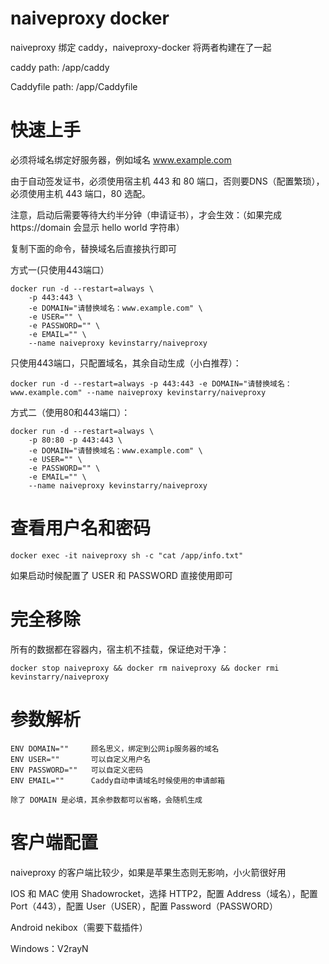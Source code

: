 # naiveproxy docker
naiveproxy 绑定 caddy，naiveproxy-docker 将两者构建在了一起

caddy path: /app/caddy

Caddyfile path: /app/Caddyfile

# 快速上手

必须将域名绑定好服务器，例如域名 www.example.com

由于自动签发证书，必须使用宿主机 443 和 80 端口，否则要DNS（配置繁琐），必须使用主机 443 端口，80 选配。

注意，启动后需要等待大约半分钟（申请证书），才会生效：（如果完成 https://domain 会显示 hello world 字符串）

复制下面的命令，替换域名后直接执行即可

方式一(只使用443端口）
```
docker run -d --restart=always \
    -p 443:443 \
    -e DOMAIN="请替换域名：www.example.com" \
    -e USER="" \
    -e PASSWORD="" \
    -e EMAIL="" \
    --name naiveproxy kevinstarry/naiveproxy
```

只使用443端口，只配置域名，其余自动生成（小白推荐）：
```
docker run -d --restart=always -p 443:443 -e DOMAIN="请替换域名：www.example.com" --name naiveproxy kevinstarry/naiveproxy
```


方式二（使用80和443端口）：
```
docker run -d --restart=always \
    -p 80:80 -p 443:443 \
    -e DOMAIN="请替换域名：www.example.com" \
    -e USER="" \
    -e PASSWORD="" \
    -e EMAIL="" \
    --name naiveproxy kevinstarry/naiveproxy
```

# 查看用户名和密码
```
docker exec -it naiveproxy sh -c "cat /app/info.txt"
```

如果启动时候配置了 USER 和 PASSWORD 直接使用即可

# 完全移除
所有的数据都在容器内，宿主机不挂载，保证绝对干净：
```
docker stop naiveproxy && docker rm naiveproxy && docker rmi kevinstarry/naiveproxy
```

# 参数解析
```
ENV DOMAIN=""     顾名思义，绑定到公网ip服务器的域名
ENV USER=""       可以自定义用户名
ENV PASSWORD=""   可以自定义密码
ENV EMAIL=""      Caddy自动申请域名时候使用的申请邮箱

除了 DOMAIN 是必填，其余参数都可以省略，会随机生成
```
# 客户端配置
naiveproxy 的客户端比较少，如果是苹果生态则无影响，小火箭很好用

IOS 和 MAC 使用 Shadowrocket，选择 HTTP2，配置 Address（域名），配置 Port（443），配置 User（USER），配置 Password（PASSWORD）

Android nekibox（需要下载插件）

Windows：V2rayN
